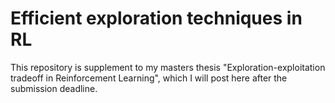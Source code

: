 # Efficient exploration techniques in RL

This repository is supplement to my masters thesis "Exploration-exploitation tradeoff in Reinforcement Learning", which I will post here after the submission deadline. 

